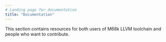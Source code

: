 ```yaml
---
# Landing page for documentation
title: "Documentation"
---
```


This section contains resources for both users of M68k LLVM toolchain and people who want to contribute.